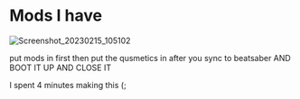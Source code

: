 # Mods I have

![Screenshot_20230215_105102](https://user-images.githubusercontent.com/84992927/219279931-e177b36b-b6a8-4be3-8843-6d6a605ec0ac.png)


put mods in first then put the qusmetics in after you sync to beatsaber AND BOOT IT UP AND CLOSE IT

I spent 4 minutes making this (;

